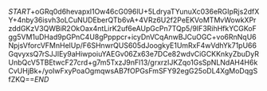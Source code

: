 $START$+oGRq0d6hevapxl1Ow46cG096lU+5LdryaTYunuXc036eRGIpRjs2dfXY+4nby36isvh3oLCuNUDEberQTb6vA+4VRz6U2f2PeEKVoMTMvWowkXPrzddGKzV3QWBiR2OkOax4ntLirK2uf6eAUpGcPn7TQp5/9IF3RihHfkYCGKoFgg5VM1uDHad9pGPnC4U8gPpppcr+icyDnVCqAnwBJCuOGC+vo6RnNqU6NpjsVforcVFMnHelUp/F6SHnwrQUS605dJoogkyE1UmRxF4wVdhYk71pU66GqvyxsQ7rSJJIEy9aHiwpoiuYAEGv06Zx63e7DCe82wdvCiGCKKnkyZbuDyRUnbQcV5TBEtwcF27crd+g7m5TxzJ9nFl13/grxrzIJKZqo1GsSpNLNdAH4H6kCvUHjBk+/yoIwFxyPoaOgmqwsAB7fOPGsFmSFY92egG25oDL4XgMoDqgSfZKQ==$END$